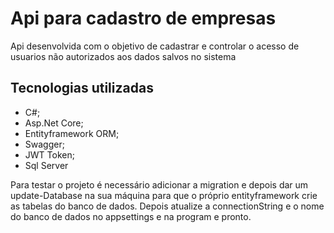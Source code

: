 # Api para cadastro de empresas
Api desenvolvida com o objetivo de cadastrar e controlar o acesso de usuarios não autorizados aos dados salvos no sistema

## Tecnologias utilizadas
- C#;
- Asp.Net Core;
- Entityframework ORM;
- Swagger;
- JWT Token;
- Sql Server

Para testar o projeto é necessário adicionar a migration e depois dar um update-Database na sua máquina para que o próprio entityframework crie 
as tabelas do banco de dados. Depois atualize a connectionString e o nome do banco de dados no appsettings e na program e pronto.
